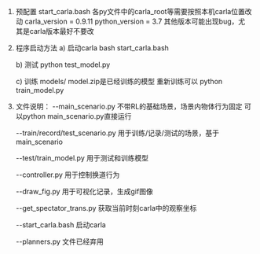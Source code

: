 1. 预配置
    start_carla.bash     各py文件中的carla_root等需要按照本机carla位置改动
    carla_version = 0.9.11
    python_version = 3.7
    其他版本可能出现bug，尤其是carla版本最好不要改

2. 程序启动方法
    a) 启动carla
        bash start_carla.bash

    b) 测试
        python test_model.py

    c) 训练
        models/ model.zip是已经训练的模型
        重新训练可以
        python train_model.py

3. 文件说明：
    --main_scenario.py
        不带RL的基础场景，场景内物体行为固定
        可以python main_scenario.py直接运行

    --train/record/test_scenario.py
        用于训练/记录/测试的场景，基于main_scenario

    --test/train_model.py
        用于测试和训练模型

    --controller.py
        用于控制换道行为

    --draw_fig.py
        用于可视化记录，生成gif图像

    --get_spectator_trans.py
        获取当前时刻carla中的观察坐标

    --start_carla.bash
        启动carla

    --planners.py
        文件已经弃用
